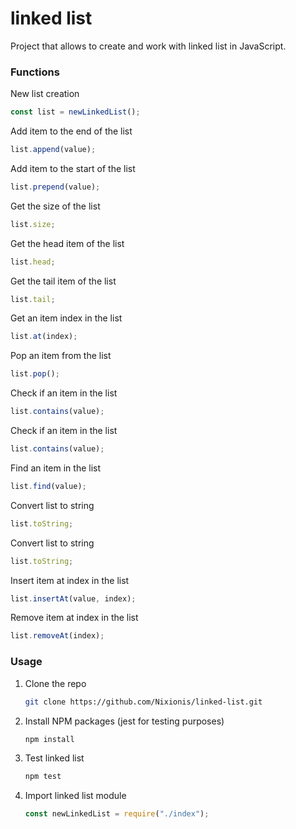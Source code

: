 # linked list

Project that allows to create and work with linked list in JavaScript.

### Functions

New list creation

```js
const list = newLinkedList();
```

Add item to the end of the list

```js
list.append(value);
```

Add item to the start of the list

```js
list.prepend(value);
```

Get the size of the list

```js
list.size;
```

Get the head item of the list

```js
list.head;
```

Get the tail item of the list

```js
list.tail;
```

Get an item index in the list

```js
list.at(index);
```

Pop an item from the list

```js
list.pop();
```

Check if an item in the list

```js
list.contains(value);
```

Check if an item in the list

```js
list.contains(value);
```

Find an item in the list

```js
list.find(value);
```

Convert list to string

```js
list.toString;
```

Convert list to string

```js
list.toString;
```

Insert item at index in the list

```js
list.insertAt(value, index);
```

Remove item at index in the list

```js
list.removeAt(index);
```

### Usage

1. Clone the repo
   ```sh
   git clone https://github.com/Nixionis/linked-list.git
   ```
2. Install NPM packages (jest for testing purposes)
   ```sh
   npm install
   ```
3. Test linked list
   ```sh
   npm test
   ```
4. Import linked list module
   ```js
   const newLinkedList = require("./index");
   ```
